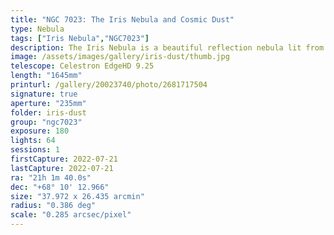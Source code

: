 ```yaml
---
title: "NGC 7023: The Iris Nebula and Cosmic Dust"
type: Nebula
tags: ["Iris Nebula","NGC7023"]
description: The Iris Nebula is a beautiful reflection nebula lit from behind by a bright star. Although the beautiful blue core is easily visible even with regular camera lenses, it takes dark skies and long exposures to bring out the subtle ripples of dust that appear to expand from the center.
image: /assets/images/gallery/iris-dust/thumb.jpg
telescope: Celestron EdgeHD 9.25
length: "1645mm"
printurl: /gallery/20023740/photo/2681717504
signature: true
aperture: "235mm"
folder: iris-dust
group: "ngc7023"
exposure: 180
lights: 64
sessions: 1
firstCapture: 2022-07-21 
lastCapture: 2022-07-21
ra: "21h 1m 40.0s"
dec: "+68° 10' 12.966"
size: "37.972 x 26.435 arcmin"
radius: "0.386 deg"
scale: "0.285 arcsec/pixel"
---
```

